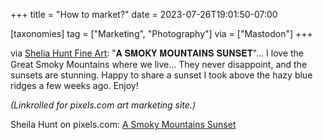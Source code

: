 +++
title = "How to market?"
date = 2023-07-26T19:01:50-07:00

[taxonomies]
tag = ["Marketing", "Photography"]
via = ["Mastodon"]
+++

via [Shelia Hunt Fine Art](https://mastodon.social/@sheliahunt/110782257907198115): &quot;𝐀 𝐒𝐌𝐎𝐊𝐘 𝐌𝐎𝐔𝐍𝐓𝐀𝐈𝐍𝐒 𝐒𝐔𝐍𝐒𝐄𝐓&quot;... I love the Great Smoky Mountains where we live... They never disappoint, and the sunsets are stunning. Happy to share a sunset I took above the hazy blue ridges a few weeks ago. Enjoy!

<!-- more -->

_(Linkrolled for pixels.com art marketing site.)_

Sheila Hunt on pixels.com: [A Smoky Mountains Sunset](https://shelia-hunt.pixels.com/featured/a-smoky-mountains-sunset-shelia-hunt.html)

